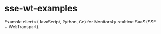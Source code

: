 # sse-wt-examples
Example clients (JavaScript, Python, Go) for Monitorsky realtime SaaS (SSE + WebTransport).
